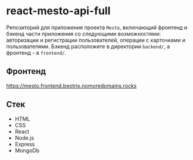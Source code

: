 # react-mesto-api-full
Репозиторий для приложения проекта `Mesto`, включающий фронтенд и бэкенд части приложения со следующими возможностями: авторизации и регистрации пользователей, операции с карточками и пользователями. Бэкенд расположите в директории `backend/`, а фронтенд - в `frontend/`. 
  
## Фронтенд 
https://mesto.frontend.beotrix.nomoredomains.rocks

## Стек   

* HTML
* CSS
* React
* Node.js
* Express
* MongoDb  
